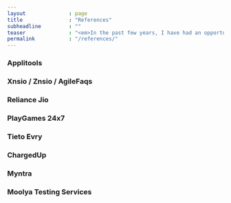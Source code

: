 ```yaml
---
layout              : page
title               : "References"
subheadline         : ""
teaser              : "<em>In the past few years, I have had an opportunity to solve very interesting challenges with the following organizations</em>"
permalink           : "/references/"
---
```


### Applitools
### Xnsio / Znsio / AgileFaqs
### Reliance Jio
### PlayGames 24x7
### Tieto Evry
### ChargedUp
### Myntra
### Moolya Testing Services
